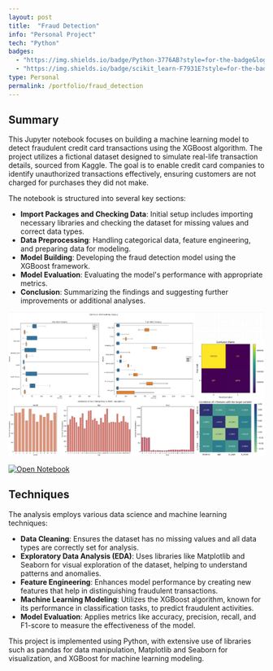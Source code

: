 ```yaml
---
layout: post
title:  "Fraud Detection"
info: "Personal Project"
tech: "Python"
badges: 
  - "https://img.shields.io/badge/Python-3776AB?style=for-the-badge&logo=python&logoColor=white"
  - "https://img.shields.io/badge/scikit_learn-F7931E?style=for-the-badge&logo=scikit-learn&logoColor=white"
type: Personal
permalink: /portfolio/fraud_detection
---
```


## Summary

This Jupyter notebook focuses on building a machine learning model to detect fraudulent credit card transactions using the XGBoost algorithm. The project utilizes a fictional dataset designed to simulate real-life transaction details, sourced from Kaggle. The goal is to enable credit card companies to identify unauthorized transactions effectively, ensuring customers are not charged for purchases they did not make.

The notebook is structured into several key sections:

- **Import Packages and Checking Data**: Initial setup includes importing necessary libraries and checking the dataset for missing values and correct data types.
- **Data Preprocessing**: Handling categorical data, feature engineering, and preparing data for modeling.
- **Model Building**: Developing the fraud detection model using the XGBoost framework.
- **Model Evaluation**: Evaluating the model's performance with appropriate metrics.
- **Conclusion**: Summarizing the findings and suggesting further improvements or additional analyses.

![Project Image](/images/fraud_detection.jpg)

[![Open Notebook](https://img.shields.io/badge/Jupyter-Open_Notebook-blue?logo=Jupyter)](/notebooks/fraud_detection.html)

## Techniques

The analysis employs various data science and machine learning techniques:

- **Data Cleaning**: Ensures the dataset has no missing values and all data types are correctly set for analysis.
- **Exploratory Data Analysis (EDA)**: Uses libraries like Matplotlib and Seaborn for visual exploration of the dataset, helping to understand patterns and anomalies.
- **Feature Engineering**: Enhances model performance by creating new features that help in distinguishing fraudulent transactions.
- **Machine Learning Modeling**: Utilizes the XGBoost algorithm, known for its performance in classification tasks, to predict fraudulent activities.
- **Model Evaluation**: Applies metrics like accuracy, precision, recall, and F1-score to measure the effectiveness of the model.

This project is implemented using Python, with extensive use of libraries such as pandas for data manipulation, Matplotlib and Seaborn for visualization, and XGBoost for machine learning modeling.
